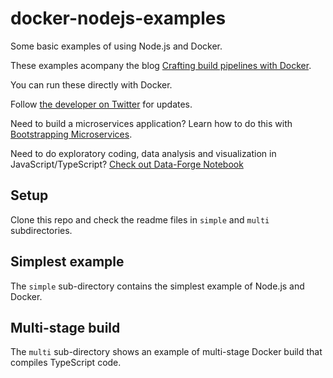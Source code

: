 # docker-nodejs-examples

Some basic examples of using Node.js and Docker.

These examples acompany the blog [Crafting build pipelines with Docker](https://www.codecapers.com.au/crafting-build-pipelines-with-docker/).

You can run these directly with Docker.

Follow [the developer on Twitter](https://twitter.com/codecapers) for updates. 

Need to build a microservices application? Learn how to do this with [Bootstrapping Microservices](http://bit.ly/2o0aDsP).

Need to do exploratory coding, data analysis and visualization in JavaScript/TypeScript? [Check out Data-Forge Notebook](http://www.data-forge-notebook.com/)

## Setup

Clone this repo and check the readme files in `simple` and `multi` subdirectories.

## Simplest example

The `simple` sub-directory contains the simplest example of Node.js and Docker.

## Multi-stage build 

The `multi` sub-directory shows an example of multi-stage Docker build that compiles TypeScript code.
